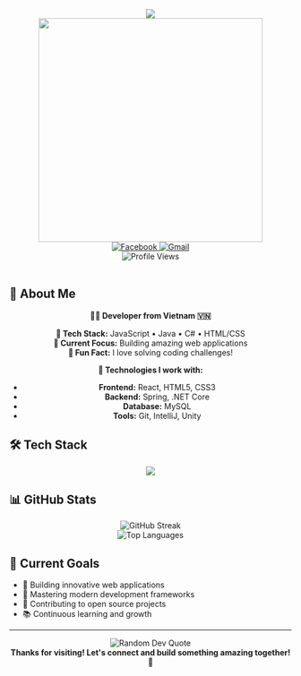 <div align="center">
  <img src="https://readme-typing-svg.herokuapp.com/?lines=👋+Hello,+I'm+Quoc+Anh;💻+Full+Stack+Developer;🇻🇳+From+Vietnam;🚀+Welcome+to+my+profile!&center=true&size=27&color=58A6FF&vCenter=true&width=500&height=60">
</div>


<div align="center">
  <img src="https://media.giphy.com/media/dWesBcTLavkZuG35MI/giphy.gif" width="400"/>
</div>

<div align="center">
  <a href="https://www.facebook.com/quocanh.giasu/">
    <img src="https://img.shields.io/badge/Facebook-1877F2?style=for-the-badge&logo=facebook&logoColor=white" alt="Facebook"/>
  </a>
  <a href="mailto:quocanh.1308@gmail.com">
    <img src="https://img.shields.io/badge/Gmail-D14836?style=for-the-badge&logo=gmail&logoColor=white" alt="Gmail"/>
  </a>
</div>

<div align="center">
  <img src="https://komarev.com/ghpvc/?username=leag-13&style=for-the-badge&color=blue" alt="Profile Views"/>
</div>

<br/>

## 🚀 About Me

<div align="center">

**👨‍💻 Developer from Vietnam 🇻🇳**

**💼 Tech Stack:** JavaScript • Java • C# • HTML/CSS  
**🎯 Current Focus:** Building amazing web applications  
**🧩 Fun Fact:** I love solving coding challenges!

**🔧 Technologies I work with:**
- **Frontend:** React, HTML5, CSS3
- **Backend:** Spring, .NET Core  
- **Database:** MySQL
- **Tools:** Git, IntelliJ, Unity

</div>

## 🛠️ Tech Stack

<div align="center">
  <img src="https://skillicons.dev/icons?i=java,js,react,spring,cs,dotnet,html,css,mysql,git,unity&theme=dark" />
</div>

## 📊 GitHub Stats

<div align="center">
  <img src="https://github-readme-streak-stats.herokuapp.com?user=leag-13&theme=tokyonight&hide_border=true&border_radius=10" alt="GitHub Streak" />
</div>

<div align="center">
  <img src="https://github-readme-stats.vercel.app/api/top-langs/?username=leag-13&layout=compact&theme=tokyonight&hide_border=true&border_radius=10" alt="Top Languages" />
</div>

## 🎯 Current Goals

- 🔭 Building innovative web applications
- 🌱 Mastering modern development frameworks
- 🤝 Contributing to open source projects
- 📚 Continuous learning and growth

---

<div align="center">
  <img src="https://quotes-github-readme.vercel.app/api?type=horizontal&theme=tokyonight" alt="Random Dev Quote"/>
</div>

<div align="center">
  <b>Thanks for visiting! Let's connect and build something amazing together! 🚀</b>
</div>

